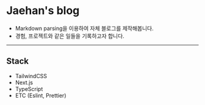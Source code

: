 # Jaehan's blog

- Markdown parsing을 이용하여 자체 블로그를 제작해봅니다.
- 경험, 프로젝트와 같은 일들을 기록하고자 합니다.
---
## Stack
- TailwindCSS
- Next.js
- TypeScript
- ETC (Eslint, Prettier)